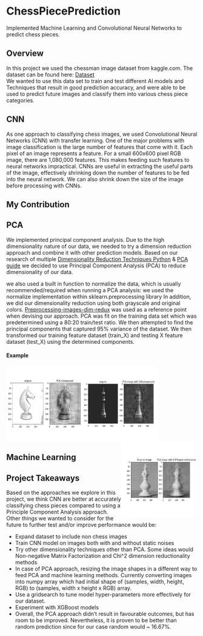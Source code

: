 # ChessPiecePrediction
Implemented Machine Learning and Convolutional Neural Networks to predict chess pieces. 

## Overview
In this project we used the chessman image dataset from kaggle.com. The
dataset can be found here: [Dataset](https://www.kaggle.com/niteshfre/chessman-image-dataset/data) \
We wanted to use this data set to train and test different AI models and Techniques that result in
good prediction accuracy, and were able to be used to predict future images and classify them
into various chess piece categories.

## CNN 
As one approach to classifying chess images, we used Convolutional Neural Networks
(CNN) with transfer learning. One of the major problems with image classification is the large
number of features that come with it. Each pixel of an image represents a feature. For a small
600x600 pixel RGB image, there are 1,080,000 features. This makes feeding such features to
neural networks impractical. CNNs are useful in extracting the useful parts of the image,
effectively shrinking down the number of features to be fed into the neural network. We can also
shrink down the size of the image before processing with CNNs. 

## My Contribution


## PCA
We implemented principal component analysis. Due to the
high dimensionality nature of our data, we needed to try a dimension reduction approach and
combine it with other prediction models. Based on our research of multiple [Dimensionality Reduction Techniques Python](https://www.analyticsvidhya.com/blog/2018/08/dimensionality-reduction-techniques-python/
) & [PCA guide](https://www.analyticsvidhya.com/blog/2016/03/pca-practical-guide-principal-component-analysis
) we decided to use Principal Component Analysis (PCA) to reduce dimensionality of
our data.

we also used a built in function to normalize the data, which is usually
recommended/required when running a PCA analysis: we used the normalize implementation
within sklearn.preprocessing library In addition, we did our dimensionality reduction using both
grayscale and original colors. [Preprocessing-images-dim-redux](https://www.kaggle.com/hamishdickson/preprocessing-images-with-dimensionality-reduction)
was used as a reference point when devising our approach.
PCA was fit on the training data set which was predetermined using a 80:20 train/test
ratio. We then attempted to find the principal components that captured 95% variance of the
dataset. We then transformed our training feature dataset (train_X) and testing X feature
dataset (test_X) using the determined components.

#### Example
<a href="url"><img src="https://github.com/ymtaye/ChessPiecePrediction/blob/main/sample/pca reduced test.png" align="left" height="200" width="200" ></a>
<a href="url"><img src="https://github.com/ymtaye/ChessPiecePrediction/blob/main/sample/PCA_sample2.png" align="center" height="200" width="200" ></a>
<a href="url"><img src="https://github.com/ymtaye/ChessPiecePrediction/blob/main/sample/Image_4.png" align="right" height="200" width="200" ></a>


## Machine Learning 



## Project Takeaways
Based on the approaches we explore in this project, we think CNN are better at
accurately classifying chess pieces compared to using a Principle Component Analysis approach.
Other things we wanted to consider for the future to further test and/or improve
performance would be:
- Expand dataset to include non chess images
- Train CNN model on images both with and without static noises
- Try other dimensionality techniques other than PCA. Some ideas would
Non-negative Matrix Factorization and Chi^2 dimension reductionality methods
- In case of PCA approach, resizing the image shapes in a different way to feed
PCA and machine learning methods. Currently converting images into numpy
array which had initial shape of (samples, width, height, RGB) to (samples,
width x height x RGB) array.
- Use a gridsearch to tune model hyper-parameters more effectively for our
dataset.
- Experiment with XGBoost models
- Overall, the PCA approach didn’t result in favourable outcomes, but has room to
be improved. Nevertheless, it is proven to be better than random prediction since
for our case random would ~ 16.67%.